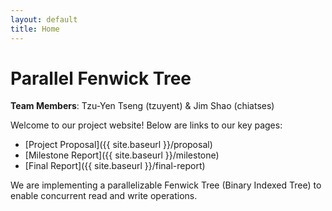 ```yaml
---
layout: default
title: Home
---
```


# Parallel Fenwick Tree

**Team Members**: Tzu-Yen Tseng (tzuyent) & Jim Shao (chiatses)

Welcome to our project website! Below are links to our key pages:

- [Project Proposal]({{ site.baseurl }}/proposal)
- [Milestone Report]({{ site.baseurl }}/milestone)
- [Final Report]({{ site.baseurl }}/final-report)

We are implementing a parallelizable Fenwick Tree (Binary Indexed Tree) to enable concurrent read and write operations.